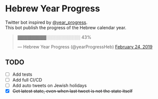 Hebrew Year Progress
====================
Twitter bot inspired by [@year_progress](https://twitter.com/year_progress).  
This bot publish the progress of the Hebrew calendar year.
  
<div class="center">
<blockquote class="twitter-tweet" data-lang="en"><p lang="und" dir="ltr">▓▓▓▓▓▓▓▓▓░░░░░░░░░░░ 43%</p>&mdash; Hebrew Year Progress (@yearProgressHeb) <a href="https://twitter.com/yearProgressHeb/status/1099773897254359040?ref_src=twsrc%5Etfw">February 24, 2019</a></blockquote>
</div>

## TODO  

- [ ] Add tests
- [ ] Add full CI/CD
- [ ] Add auto tweets on Jewish holidays
- [X] ~~Get latest state, even when last tweet is not the state itself~~
